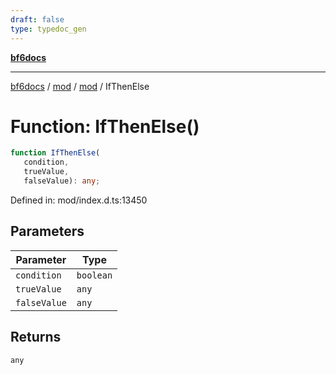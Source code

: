 ```yaml
---
draft: false
type: typedoc_gen
---
```


[**bf6docs**](../../../_index.md)

***

[bf6docs](../../../_index.md) / [mod](../../_index.md) / [mod](../_index.md) / IfThenElse

# Function: IfThenElse()

```ts
function IfThenElse(
   condition, 
   trueValue, 
   falseValue): any;
```

Defined in: mod/index.d.ts:13450

## Parameters

| Parameter | Type |
| ------ | ------ |
| `condition` | `boolean` |
| `trueValue` | `any` |
| `falseValue` | `any` |

## Returns

`any`
